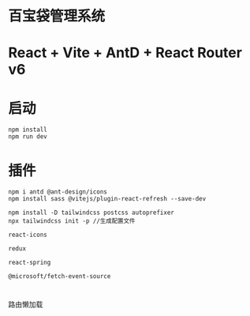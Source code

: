 # 百宝袋管理系统

# React + Vite + AntD + React Router v6

# 启动

```basg
npm install
npm run dev
```

# 插件

```basg
npm i antd @ant-design/icons
npm install sass @vitejs/plugin-react-refresh --save-dev

npm install -D tailwindcss postcss autoprefixer
npx tailwindcss init -p //生成配置文件

react-icons

redux

react-spring

@microsoft/fetch-event-source

```

#

路由懒加载
